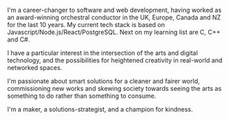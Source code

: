I'm a career-changer to software and web development, having worked as an award-winning orchestral conductor in the UK, Europe, Canada and NZ for the last 10 years. My current tech stack is based on Javascript/Node.js/React/PostgreSQL. Next on my learning list are C, C++ and C#.

I have a particular interest in the intersection of the arts and digital technology, and the possibilities for heightened creativity in real-world and networked spaces. 

I'm passionate about smart solutions for a cleaner and fairer world, commissioning new works and skewing society towards seeing the arts as something to do rather than something to consume.

I'm a maker, a solutions-strategist, and a champion for kindness.
